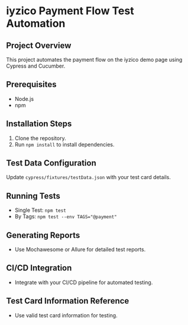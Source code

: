 # iyzico Payment Flow Test Automation

## Project Overview
This project automates the payment flow on the iyzico demo page using Cypress and Cucumber.

## Prerequisites
- Node.js
- npm

## Installation Steps
1. Clone the repository.
2. Run `npm install` to install dependencies.

## Test Data Configuration
Update `cypress/fixtures/testData.json` with your test card details.

## Running Tests
- Single Test: `npm test`
- By Tags: `npm test --env TAGS="@payment"`

## Generating Reports
- Use Mochawesome or Allure for detailed test reports.

## CI/CD Integration
- Integrate with your CI/CD pipeline for automated testing.

## Test Card Information Reference
- Use valid test card information for testing.